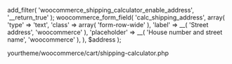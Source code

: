add_filter( 'woocommerce_shipping_calculator_enable_address', '__return_true' );
woocommerce_form_field( 'calc_shipping_address', array(
    'type'        => 'text',
    'class'       => array( 'form-row-wide' ),
    'label'       => __( 'Street address', 'woocommerce' ),
    'placeholder' => __( 'House number and street name', 'woocommerce' ),
), $address );

yourtheme/woocommerce/cart/shipping-calculator.php
